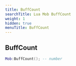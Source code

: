 ```yaml
---
title: BuffCount
searchTitle: Lua Mob BuffCount
weight: 1
hidden: true
menuTitle: BuffCount
---
```

## BuffCount
```lua
Mob:BuffCount(); -- number
```